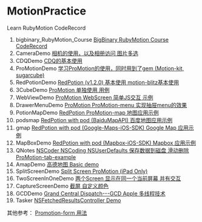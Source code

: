 # MotionPractice
Learn RubyMotion CodeRecord

1. bigbinary_RubyMotion_Course [BigBinary RubyMotion Course CodeRecord](./bigbinary_RubyMotion_Course)
2. CameraDemo [相机的使用，以及相册访问 图片多选](./CameraDemo)
3. CDQDemo [CDQ的基本使用](./CDQDemo)
4. ProMotionDemo [学习ProMotion的使用，同时用到了gem (Motion-kit, sugarcube)](./ProMotionDemo)
5. RedPotionDemo [RedPotion (v1.2.0) 基本使用 motion-blitz基本使用 ](./RedPotionDemo)
6. 3CubeDemo [ProMotion 单独使用 用例](./3CubeDemo)
7. WebViewDemo [ProMotion WebScreen 简单JS交互 示例](./WebViewDemo)
8. DrawerMenuDemo [ProMotion ProMotion-menu 实现抽屉menu的效果](./DrawerMenuDemo)
9. PotionMapDemo [RedPotion ProMotion-map 地图应用示例](./PotionMapDemo)
10. podsmap [RedPotion with pod (BaiduMapAPI) 百度地图应用示例](./podsmap)
11. gmap [RedPotion with pod (Google-Maps-iOS-SDK) Google Map 应用示例](./gmap)
12. MapBoxDemo [RedPotion with pod (Mapbox-iOS-SDK) Mapbox 应用示例](./MapBoxDemo)
13. QNotes [NSCoder NSCoding NSUserDefaults 保存数据到磁盘 滑动删除 ProMotion-tab-example](./QNotes)
14. AmapDemo [高德地图 Basic demo](./AmapDemo)
15. SplitScreenDemo [Split Screen ProMotion (iPad Only)](./SplitScreenDemo)
16. TwoScreenInOneDemo [两个Screen 显示在同一个当前屏幕 并有交互](./TwoScreenInOneDemo)
17. CaptureScreenDemo [截屏 自定义颜色](./CaptureScreenDemo)
18. GCDDemo [Grand Central Dispatch---GCD Apple 多线程技术](./GCDDemo)
19. Tasker [NSFetchedResultsController Demo](./Tasker)


其他参考：
[Promotion-form 用法](http://jamonholmgren.com/building-ios-forms-the-promotion-way-with-promotion-form/)
